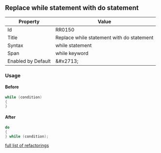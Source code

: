 ## Replace while statement with do statement

| Property | Value |
| -------- | ----- |
| Id | RR0150 |
| Title | Replace while statement with do statement |
| Syntax | while statement |
| Span | while keyword |
| Enabled by Default | &\#x2713; |

### Usage

#### Before

```csharp
while (condition)
{
}
```

#### After

```csharp
do
{
} while (condition);
```

[full list of refactorings](Refactorings.md)